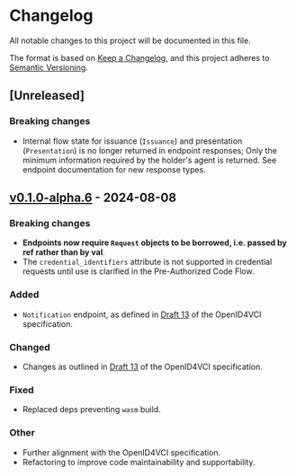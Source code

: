 # Changelog

All notable changes to this project will be documented in this file.

The format is based on [Keep a Changelog](https://keepachangelog.com/en/1.0.0/), and this project adheres to [Semantic Versioning](https://semver.org/spec/v2.0.0.html).

## [Unreleased]

### Breaking changes

- Internal flow state for issuance (`Issuance`) and presentation (`Presentation`) is no longer returned in endpoint responses; Only the minimum information required by the holder's agent is returned. See endpoint documentation for new response types.


## [v0.1.0-alpha.6](https://github.com/vercre/vercre/releases/tag/vercre-holder-v0.1.0-alpha.6) - 2024-08-08

### Breaking changes

- **Endpoints now require `Request` objects to be borrowed, i.e. passed by ref rather than
by val**.
- The `credential_identifiers` attribute is not supported in credential requests until use
is clarified in the Pre-Authorized Code Flow.

### Added

- `Notification` endpoint, as defined in [Draft 13] of the OpenID4VCI specification.

### Changed

- Changes as outlined in [Draft 13] of the OpenID4VCI specification.

### Fixed

- Replaced deps preventing `wasm` build.

### Other

- Further alignment with the OpenID4VCI specification.
- Refactoring to improve code maintainability and supportability.

[Draft 13]: https://openid.net/specs/openid-4-verifiable-credential-issuance-1_0.html#name-document-history
